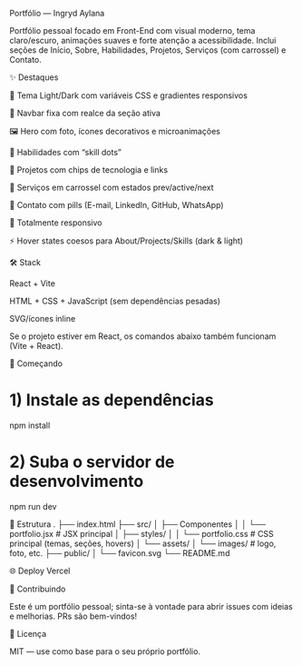 Portfólio — Ingryd Aylana

Portfólio pessoal focado em Front-End com visual moderno, tema claro/escuro, animações suaves e forte atenção a acessibilidade.
Inclui seções de Início, Sobre, Habilidades, Projetos, Serviços (com carrossel) e Contato.

✨ Destaques

🎨 Tema Light/Dark com variáveis CSS e gradientes responsivos

🧭 Navbar fixa com realce da seção ativa

🖼️ Hero com foto, ícones decorativos e microanimações

🧰 Habilidades com “skill dots”

🧪 Projetos com chips de tecnologia e links

🧱 Serviços em carrossel com estados prev/active/next

💌 Contato com pills (E-mail, LinkedIn, GitHub, WhatsApp)

📱 Totalmente responsivo

⚡ Hover states coesos para About/Projects/Skills (dark & light)

🛠️ Stack

React + Vite 

HTML + CSS + JavaScript (sem dependências pesadas)

SVG/ícones inline

Se o projeto estiver em React, os comandos abaixo também funcionam (Vite + React).

🚀 Começando
# 1) Instale as dependências
npm install

# 2) Suba o servidor de desenvolvimento
npm run dev

📁 Estrutura
.
├── index.html
├── src/
│   ├── Componentes
│   │   └── portfolio.jsx   # JSX principal
│   ├── styles/
│   │   └── portfolio.css   # CSS principal (temas, seções, hovers)
│   └── assets/
│       └── images/         # logo, foto, etc.
├── public/
│   └── favicon.svg
└── README.md

🌐 Deploy 
 Vercel

🤝 Contribuindo

Este é um portfólio pessoal; sinta-se à vontade para abrir issues com ideias e melhorias. PRs são bem-vindos!

📄 Licença

MIT
 — use como base para o seu próprio portfólio.
